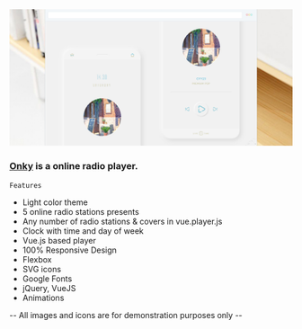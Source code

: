 <img src="preview/preview.jpg">

### [Onky](https://onky.vercel.app/) is a online radio player. ###

```
Features
```

- Light color theme
- 5 online radio stations presents
- Any number of radio stations & covers in vue.player.js
- Clock with time and day of week
- Vue.js based player
- 100% Responsive Design
- Flexbox
- SVG icons 
- Google Fonts
- jQuery, VueJS
- Animations

-- All images and icons are for demonstration purposes only --
